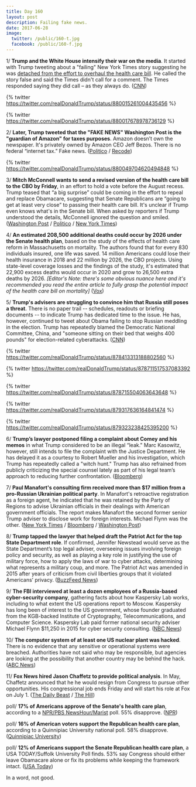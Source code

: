 ```yaml
---
title: Day 160
layout: post
description: Failing fake news.
date: 2017-06-28
image:
  twitter: /public/160-t.jpg
  facebook: /public/160-f.jpg
---
```


1/ **Trump and the White House intensify their war on the media**. It started with Trump tweeting about a "failing" New York Times story suggesting he was [detached from the effort to overhaul the health care bill](https://www.nytimes.com/2017/06/27/us/health-care-bill-trump-pence.html). He called the story false and said the Times didn't call for a comment. The Times responded saying they did call – as they always do. ([CNN](http://money.cnn.com/2017/06/28/media/anti-media-attacks-president-trump/))

{% twitter https://twitter.com/realDonaldTrump/status/880015261004435456 %}

{% twitter https://twitter.com/realDonaldTrump/status/880017678978736129 %}

2/ **Later, Trump tweeted that the "FAKE NEWS" Washington Post is the "guardian of Amazon" for taxes purposes**. Amazon doesn’t own the newspaper. It's privately owned by Amazon CEO Jeff Bezos. There is no federal “internet tax.” Fake news. ([Politico](http://www.politico.com/story/2017/06/28/donald-trump-amazon-washington-post-taxes-240039) / [Recode](https://www.recode.net/2017/6/28/15885828/trump-amazon-washington-post-attack-jeff-bezos-internet-taxes))

{% twitter https://twitter.com/realDonaldTrump/status/880049704620494848 %}

3/ **Mitch McConnell wants to send a revised version of the health care bill to the CBO by Friday**, in an effort to hold a vote before the August recess. Trump teased that “a big surprise” could be coming in the effort to repeal and replace Obamacare, suggesting that Senate Republicans are “going to get at least very close” to passing their health care bill. It's unclear if Trump even knows what's in the Senate bill. When asked by reporters if Trump understood the details, McConnell ignored the question and smiled. ([Washington Post](https://www.washingtonpost.com/powerpost/mcconnell-is-trying-to-revise-the-senate-health-care-bill-by-friday/2017/06/28/63550800-5c18-11e7-9fc6-c7ef4bc58d13_story.html) / [Politico](http://www.politico.com/story/2017/06/28/donald-trump-obamacare-repeal-240044) / [New York Times](https://www.nytimes.com/2017/06/27/us/health-care-bill-trump-pence.html))

4/ **An estimated 208,500 additional deaths could occur by 2026 under the Senate health plan**, based on the study of the effects of health care reform in Massachusetts on mortality. The authors found that for every 830 individuals insured, one life was saved. 14 million Americans could lose their health insurance in 2018 and 22 million by 2026, the CBO projects. Using state-level coverage losses and the findings of the study, it's estimated that 22,900 excess deaths would occur in 2020 and grow to 26,500 extra deaths by 2026. _[Editor's Note: there's some obvious nuance here and it's recommended you read the entire article to fully grasp the potential impact of the health care bill on mortality]_ ([Vox](https://www.vox.com/the-big-idea/2017/6/28/15881720/deaths-senate-health-care-bcra))

5/ **Trump's advisers are struggling to convince him that Russia still poses a threat**. There is no paper trail -- schedules, readouts or briefing documents -- to indicate Trump has dedicated time to the issue. He has, however, continued to tweet about Obama failing to stop Russian meddling in the election. Trump has repeatedly blamed the Democratic National Committee, China, and "someone sitting on their bed that weighs 400 pounds" for election-related cyberattacks. ([CNN](http://www.cnn.com/2017/06/28/politics/officials-struggle-convince-trump-russia-threat/index.html))

{% twitter https://twitter.com/realDonaldTrump/status/878413313188802560 %}

{% twitter https://twitter.com/realDonaldTrump/status/878711517537083392 %}

{% twitter https://twitter.com/realDonaldTrump/status/878715504063643648 %}

{% twitter https://twitter.com/realDonaldTrump/status/879317636164841474 %}

{% twitter https://twitter.com/realDonaldTrump/status/879323238425395200 %}

6/ **Trump’s lawyer postponed filing a complaint about Comey and his memos** in what Trump considered to be an illegal “leak." Marc Kasowitz, however, still intends to file the complaint with the Justice Department. He has delayed it as a courtesy to Robert Mueller and his investigation, which Trump has repeatedly called a "witch hunt." Trump has also refrained from publicly criticizing the special counsel lately as part of his legal team’s approach to reducing further confrontation. ([Bloomberg](https://www.bloomberg.com/news/articles/2017-06-28/trump-said-to-postpone-filing-complaint-about-comey-s-conduct))

7/ **Paul Manafort's consulting firm received more than $17 million from a pro-Russian Ukrainian political party**. In Manafort's retroactive registration as a foreign agent, he indicated that he was retained by the Party of Regions to advise Ukrainian officials in their dealings with American government officials. The report makes Manafort the second former senior Trump adviser to disclose work for foreign interests. Michael Flynn was the other. ([New York Times](https://www.nytimes.com/2017/06/27/us/politics/trump-campaign-chiefs-firm-got-17-million-from-pro-russia-party.html) / [Bloomberg](https://www.bloomberg.com/news/articles/2017-06-28/manafort-discloses-17-million-in-payments-for-ukrainian-work) / [Washington Post](https://www.washingtonpost.com/politics/former-trump-campaign-chairman-paul-manafort-files-as-foreign-agent-for-ukraine-work/2017/06/27/8322b6ac-5b7b-11e7-9fc6-c7ef4bc58d13_story.html))

8/ **Trump tapped the lawyer that helped draft the Patriot Act for the top State Department role**. If confirmed, Jennifer Newstead would serve as the State Department’s top legal adviser, overseeing issues involving foreign policy and security, as well as playing a key role in justifying the use of military force, how to apply the laws of war to cyber attacks, determining what represents a military coup, and more. The Patriot Act was amended in 2015 after years of criticism from civil liberties groups that it violated Americans’ privacy. ([BuzzFeed News](https://www.buzzfeed.com/zoetillman/trump-picks-patriot-act-lawyer-for-top-state-depar))

9/ **The FBI interviewed at least a dozen employees of a Russia-based cyber-security company**, gathering facts about how Kaspersky Lab works, including to what extent the US operations report to Moscow. Kaspersky has long been of interest to the US government, whose founder graduated from the KGB-backed Institute of Cryptography, Telecommunications, and Computer Science. Kaspersky Lab paid former national security adviser Michael Flynn $11,250 in 2015 for cyber security consulting. ([NBC News](http://www.nbcnews.com/news/us-news/fbi-interviews-employees-russia-linked-cyber-security-firm-kasperky-lab-n777571))

10/ **The computer system of at least one US nuclear plant was hacked**. There is no evidence that any sensitive or operational systems were breached. Authorities have not said who may be responsible, but agencies are looking at the possibility that another country may be behind the hack. ([ABC News](http://abcnews.go.com/Politics/us-nuclear-plants-computer-system-hacked/story?id=48314345))

11/ **Fox News hired Jason Chaffetz to provide political analysis**. In May, Chaffetz announced that he he would resign from Congress to pursue other opportunities. His congressional job ends Friday and will start his role at Fox on July 1. ([The Daily Beast](http://www.thedailybeast.com/fox-news-hires-jason-chaffetz) / [The Hill](http://thehill.com/media/339838-rep-jason-chaffetz-to-join-fox-news-as-a-contributor))

poll/ **17% of Americans approve of the Senate's health care plan**, according to a [NPR/PBS NewsHour/Marist](http://maristpoll.marist.edu/npr-pbs-newshour-marist-poll/) poll. 55% disapprove. ([NPR](http://www.npr.org/2017/06/28/534612954/just-17-percent-of-americans-approve-of-republican-senate-health-care-bill))

poll/ **16% of American voters support the Republican health care plan**, according to a Quinnipiac University national poll. 58% disapprove. ([Quinnipiac University](https://poll.qu.edu/national/release-detail?ReleaseID=2470))

poll/ **12% of Americans support the Senate Republican health care plan**, a USA TODAY/Suffolk University Poll finds. 53% say Congress should either leave Obamacare alone or fix its problems while keeping the framework intact. ([USA Today](https://www.usatoday.com/story/news/politics/2017/06/28/suffolk-poll-obamacare-trump-senate-health-care-plan/103249346/))

In a word, not good.